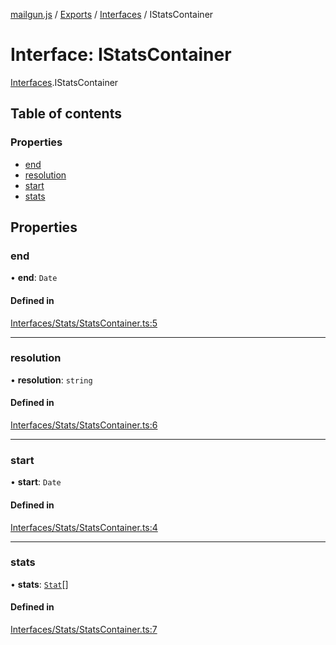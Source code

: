 [mailgun.js](../README.md) / [Exports](../modules.md) / [Interfaces](../modules/Interfaces.md) / IStatsContainer

# Interface: IStatsContainer

[Interfaces](../modules/Interfaces.md).IStatsContainer

## Table of contents

### Properties

- [end](Interfaces.IStatsContainer.md#end)
- [resolution](Interfaces.IStatsContainer.md#resolution)
- [start](Interfaces.IStatsContainer.md#start)
- [stats](Interfaces.IStatsContainer.md#stats)

## Properties

### end

• **end**: `Date`

#### Defined in

[Interfaces/Stats/StatsContainer.ts:5](https://github.com/mailgun/mailgun.js/blob/009065a/lib/Interfaces/Stats/StatsContainer.ts#L5)

___

### resolution

• **resolution**: `string`

#### Defined in

[Interfaces/Stats/StatsContainer.ts:6](https://github.com/mailgun/mailgun.js/blob/009065a/lib/Interfaces/Stats/StatsContainer.ts#L6)

___

### start

• **start**: `Date`

#### Defined in

[Interfaces/Stats/StatsContainer.ts:4](https://github.com/mailgun/mailgun.js/blob/009065a/lib/Interfaces/Stats/StatsContainer.ts#L4)

___

### stats

• **stats**: [`Stat`](../modules.md#stat)[]

#### Defined in

[Interfaces/Stats/StatsContainer.ts:7](https://github.com/mailgun/mailgun.js/blob/009065a/lib/Interfaces/Stats/StatsContainer.ts#L7)
